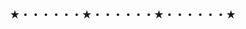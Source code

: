 ### ★・・・・・・★・・・・・・★・・・・・・★

<!--
**AnaBeltran24/AnaBeltran24** is a ✨ _special_ ✨ repository because its `README.md` (this file) appears on your GitHub profile.

<h1 align="center">Hi♡, I'm Ana</h1>
- 🔭 I’m currently working on **becoming one of the best Systems Engineer**

- 🌱 I’m currently learning **algorithms and programming**

- 📫 How to reach me **anasofiabd@gmail.com**

<h3 align="left">Connect with me:</h3>
<p align="left">
<a href="https://instagram.com/_anabd_" target="blank"><img align="center" src="https://raw.githubusercontent.com/rahuldkjain/github-profile-readme-generator/master/src/images/icons/Social/instagram.svg" alt="_anabd_" height="30" width="40" /></a>
</p>

<h3 align="left">Languages and Tools:</h3>
<p align="left"> <a href="https://www.arduino.cc/" target="_blank" rel="noreferrer"> <img src="https://cdn.worldvectorlogo.com/logos/arduino-1.svg" alt="arduino" width="40" height="40"/> </a> <a href="https://www.python.org" target="_blank" rel="noreferrer"> <img src="https://raw.githubusercontent.com/devicons/devicon/master/icons/python/python-original.svg" alt="python" width="40" height="40"/> </a> </p>
